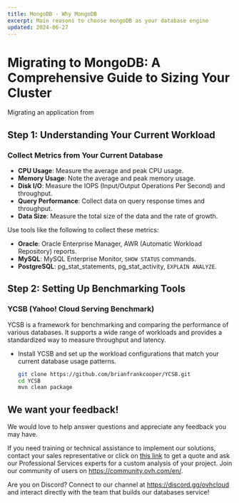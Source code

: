 ```yaml
---
title: MongoDB - Why MongoDB
excerpt: Main reasons to choose mongoDB as your database engine
updated: 2024-06-27
---
```


# Migrating to MongoDB: A Comprehensive Guide to Sizing Your Cluster

Migrating an application from

## Step 1: Understanding Your Current Workload

### Collect Metrics from Your Current Database
- **CPU Usage**: Measure the average and peak CPU usage.
- **Memory Usage**: Note the average and peak memory usage.
- **Disk I/O**: Measure the IOPS (Input/Output Operations Per Second) and throughput.
- **Query Performance**: Collect data on query response times and throughput.
- **Data Size**: Measure the total size of the data and the rate of growth.

Use tools like the following to collect these metrics:
- **Oracle**: Oracle Enterprise Manager, AWR (Automatic Workload Repository) reports.
- **MySQL**: MySQL Enterprise Monitor, `SHOW STATUS` commands.
- **PostgreSQL**: pg_stat_statements, pg_stat_activity, `EXPLAIN ANALYZE`.

## Step 2: Setting Up Benchmarking Tools

### YCSB (Yahoo! Cloud Serving Benchmark)
YCSB is a framework for benchmarking and comparing the performance of various databases. It supports a wide range of workloads and provides a standardized way to measure throughput and latency.

- Install YCSB and set up the workload configurations that match your current database usage patterns.

  ```bash
  git clone https://github.com/brianfrankcooper/YCSB.git
  cd YCSB
  mvn clean package

## We want your feedback!

We would love to help answer questions and appreciate any feedback you may have.

If you need training or technical assistance to implement our solutions, contact your sales representative or click on [this link](https://www.ovhcloud.com/en-gb/professional-services/) to get a quote and ask our Professional Services experts for a custom analysis of your project. Join our community of users on <https://community.ovh.com/en/>.

Are you on Discord? Connect to our channel at <https://discord.gg/ovhcloud> and interact directly with the team that builds our databases service!
